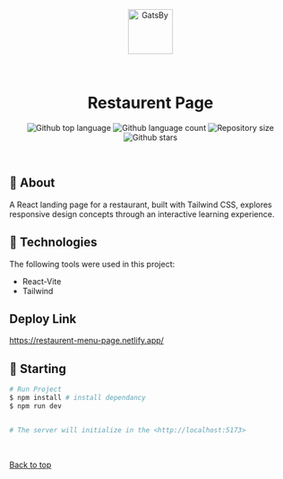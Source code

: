 

<div align="center" id="top"> 
  <img src="https://github.com/marwin1991/profile-technology-icons/assets/62091613/b40892ef-efb8-4b0e-a6b5-d1cfc2f3fc35" alt="GatsBy" height="80" width="80" />

&#xa0;

</div>

<h1 align="center">Restaurent Page</h1>

<p align="center">
  <img alt="Github top language" src="https://img.shields.io/github/languages/top/Kishan2029/restaurent-page?color=56BEB8">

  <img alt="Github language count" src="https://img.shields.io/github/languages/count/Kishan2029/restaurent-page?color=56BEB8">

  <img alt="Repository size" src="https://img.shields.io/github/repo-size/Kishan2029/restaurent-page?color=56BEB8">

  <!-- <img alt="Github issues" src="https://img.shields.io/github/issues/Kishan2029/restaurent-page?color=56BEB8" /> -->

  <!-- <img alt="Github forks" src="https://img.shields.io/github/forks/Kishan2029/restaurent-page?color=56BEB8" /> -->

  <img alt="Github stars" src="https://img.shields.io/github/stars/Kishan2029/restaurent-page?color=56BEB8" />
</p>

<!-- Status -->

<!-- <h4 align="center">
	🚧  Chatvista 🚀 Under construction...  🚧
</h4>

<hr> -->

<br>

## :dart: About
A React landing page for a restaurant, built with Tailwind CSS, explores responsive design concepts through an interactive learning experience.
## :rocket: Technologies

The following tools were used in this project:
- React-Vite
- Tailwind
  
## Deploy Link
https://restaurent-menu-page.netlify.app/

## :checkered_flag: Starting

```bash
# Run Project
$ npm install # install dependancy
$ npm run dev 


# The server will initialize in the <http://localhost:5173>
```

&#xa0;

<a href="#top">Back to top</a>

